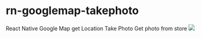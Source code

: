 # rn-googlemap-takephoto
React Native Google Map get Location Take Photo Get photo from store
<image src="./gitimage/Screen Recording 2020-01-11 at 19.14.48.gif" />
